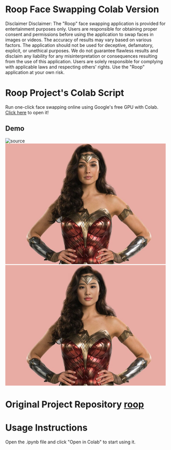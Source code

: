 # Roop Face Swapping Colab Version
Disclaimer
Disclaimer: The "Roop" face swapping application is provided for entertainment purposes only. Users are responsible for obtaining proper consent and permissions before using the application to swap faces in images or videos. The accuracy of results may vary based on various factors. The application should not be used for deceptive, defamatory, explicit, or unethical purposes. We do not guarantee flawless results and disclaim any liability for any misinterpretation or consequences resulting from the use of this application. Users are solely responsible for complying with applicable laws and respecting others' rights. Use the "Roop" application at your own risk.

# Roop Project's Colab Script
Run one-click face swapping online using Google's free GPU with Colab. [Click here](roop_colab.ipynb) to open it!

## Demo
![source](source.jpeg)
![target](target.jpeg)
![Result](out.jpg)

# Original Project Repository [roop](https://github.com/s0md3v/roop/)

# Usage Instructions
Open the .ipynb file and click "Open in Colab" to start using it.
